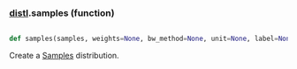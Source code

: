 ### [distl](distl.md).samples (function)


```py

def samples(samples, weights=None, bw_method=None, unit=None, label=None, label_latex=None, wrap_at=None)

```



Create a [Samples](Samples.md) distribution.

